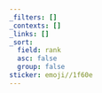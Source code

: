 ```yaml
---
_filters: []
_contexts: []
_links: []
_sort:
  field: rank
  asc: false
  group: false
sticker: emoji//1f60e
---
```

